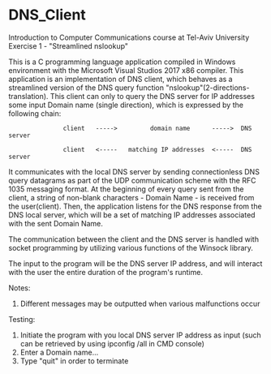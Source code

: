 # DNS_Client
Introduction to Computer Communications course at Tel-Aviv University Exercise 1 - "Streamlined nslookup"


This is a C programming language application compiled in Windows environment with the Microsoft Visual Studios 2017 x86 compiler. 
This application is an implementation of DNS client, which behaves as a streamlined version of the DNS query function "nslookup"(2-directions-translation). This client can only to query the DNS server for IP addresses some input Domain name (single direction), which is expressed by the following chain:

                   client   ----->         domain name      ----->  DNS server
                      
                   client   <-----   matching IP addresses  <-----  DNS server
                      

It communicates with the local DNS server by sending connectionless DNS query datagrams as part of the UDP communication scheme with the RFC 1035 messaging format.
At the beginning of every query sent from the client, a string of non-blank characters - Domain Name - is received from the user(client). 
Then, the application listens for the DNS response from the DNS local server, which will be a set of matching IP addresses associated with the sent Domain Name.

The communication between the client and the DNS server is handled with socket programming by utilizing various functions of the Winsock library.

The input to the program will be the DNS server IP address, and will interact with the user the entire duration of the program's runtime.



Notes:

  1) Different messages may be outputted when various malfunctions occur  


Testing:

  1) Initiate the program with you local DNS server IP address as input (such can be retrieved by using ipconfig /all in CMD console)
  2) Enter a Domain name...
  3) Type "quit" in order to terminate
